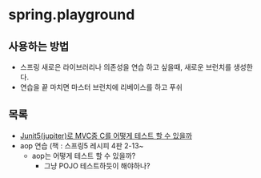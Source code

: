 # spring.playground

## 사용하는 방법
- 스프링 새로은 라이브러리나 의존성을 연습 하고 싶을때, 새로운 브런치를 생성한다.
- 연습을 끝 마치면 마스터 브런치에 리베이스를 하고 푸쉬

## 목록
- [Junit5(jupiter)로 MVC중 C를 어떻게 테스트 할 수 있을까](https://reflectoring.io/spring-boot-web-controller-test/)
- aop 연습 (책 : 스프링5 레시피 4판 2-13~ 
  - aop는 어떻게 테스트 할 수 있을까?
    - 그냥 POJO 테스트하듯이 해야하나?
